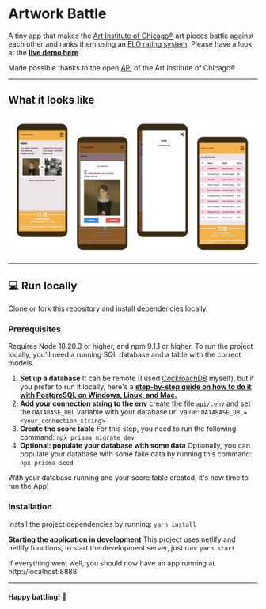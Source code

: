 # Artwork Battle

A tiny app that makes the [Art Institute of Chicago®](https://www.artic.edu/) art pieces battle against each other and ranks them using an [ELO rating system](https://en.wikipedia.org/wiki/Elo_rating_system).
Please have a look at the <strong>[live demo here](https://art-battle.netlify.app)</strong>
<br />

Made possible thanks to the open [API](https://api.artic.edu) of the Art Institute of Chicago®

---

## What it looks like
![A few visuals of how the website looks like in mobile](./assets/Artworks%20battle%20-%20mobile%20presentation.png)

---

## 💻 Run locally

Clone or fork this repository and install dependencies locally.

<!-- <strong>Prerequisites</strong> -->
### Prerequisites
Requires Node 18.20.3 or higher, and npm 9.1.1 or higher.
To run the project locally, you'll need a running SQL database and a table with the correct models.

1. <strong>Set up a database</strong>
It can be remote (I used [CockroachDB](https://www.cockroachlabs.com/) myself), but if you prefer to run it locally, here's a <strong>[step-by-step guide on how to do it with PostgreSQL on Windows, Linux, and Mac.](https://www.prisma.io/dataguide/postgresql/setting-up-a-local-postgresql-database)</strong>
2. <strong>Add your connection string to the env</strong>
create the file `api/.env` and set the `DATABASE_URL` variable with your database url value:
`DATABASE_URL=<your_connection_string>`
3. <strong>Create the score table</strong> 
For this step, you need to run the following command:
`npx prisma migrate dev`
4. <strong>Optional: populate your database with some data</strong>
Optionally, you can populate your database with some fake data by running this command:
`npx prisma seed`

With your database running and your score table created, it's now time to run the App!


<!-- <strong>Installation</strong> -->
### Installation
Install the project dependencies by running:
`yarn install`

<strong>Starting the application in development</strong>
This project uses netlify and netlify functions, to start the development server, just run:
`yarn start`

If everything went well, you should now have an app running at http://localhost:8888

---
#### Happy battling! 🎨